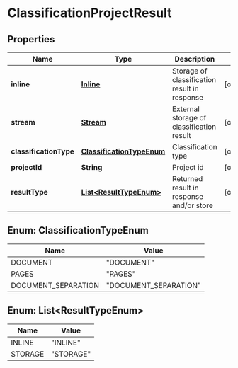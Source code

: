 
# ClassificationProjectResult

## Properties
Name | Type | Description | Notes
------------ | ------------- | ------------- | -------------
**inline** | [**Inline**](Inline.md) | Storage of classification result in response |  [optional]
**stream** | [**Stream**](Stream.md) | External storage of classification result |  [optional]
**classificationType** | [**ClassificationTypeEnum**](#ClassificationTypeEnum) | Classification type |  [optional]
**projectId** | **String** | Project id |  [optional]
**resultType** | [**List&lt;ResultTypeEnum&gt;**](#List&lt;ResultTypeEnum&gt;) | Returned result in response and/or store |  [optional]


<a name="ClassificationTypeEnum"></a>
## Enum: ClassificationTypeEnum
Name | Value
---- | -----
DOCUMENT | &quot;DOCUMENT&quot;
PAGES | &quot;PAGES&quot;
DOCUMENT_SEPARATION | &quot;DOCUMENT_SEPARATION&quot;


<a name="List<ResultTypeEnum>"></a>
## Enum: List&lt;ResultTypeEnum&gt;
Name | Value
---- | -----
INLINE | &quot;INLINE&quot;
STORAGE | &quot;STORAGE&quot;



